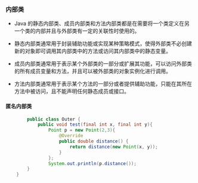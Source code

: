 ### 内部类
* Java 的静态内部类、成员内部类和方法内部类都是在需要将一个类定义在另一个类的内部并且与外部类有一定的关联性时使用的。

* 静态内部类通常用于封装辅助功能或实现某种策略模式，使得外部类不必创建新的对象即可调用其内部类中的方法或访问其内部类中的静态变量。

* 成员内部类通常用于表示某个外部类的一部分或扩展其功能，可以访问外部类的所有成员变量和方法，并且可以被外部类的对象实例化进行调用。

* 方法内部类通常用于表示某个方法的一部分或者提供辅助功能，只能在其所在方法中被访问，且不能声明任何静态成员或接口。


#### 匿名内部类
```java
        public class Outer {
            public void test(final int x, final int y){
                Point p = new Point(2,3){
                    @Override
                    public double distance() {
                        return distance(new Point(x, y));
                    }
                };
                System.out.println(p.distance());
        }
    }
```
